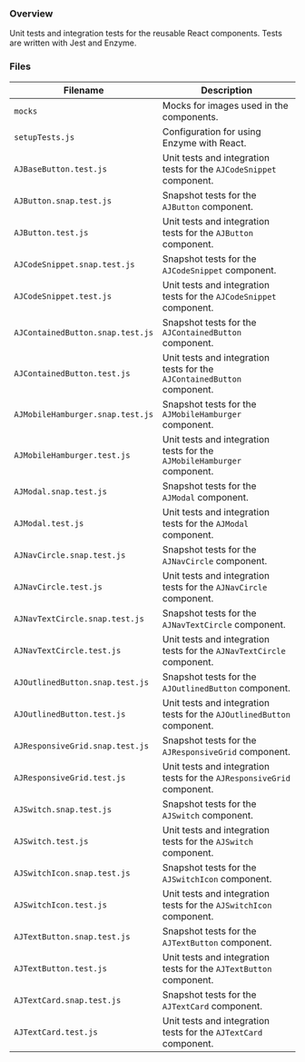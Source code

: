 ### Overview

Unit tests and integration tests for the reusable React components.  Tests are written with Jest and Enzyme.

### Files

| Filename                          | Description                                                                               |
|-----------------------------------|-------------------------------------------------------------------------------------------|
| `mocks`                           | Mocks for images used in the components.                                                  |
| `setupTests.js`                   | Configuration for using Enzyme with React.                                                |
| `AJBaseButton.test.js`            | Unit tests and integration tests for the `AJCodeSnippet` component.                       |
| `AJButton.snap.test.js`           | Snapshot tests for the `AJButton` component.                                              |
| `AJButton.test.js`                | Unit tests and integration tests for the `AJButton` component.                            |
| `AJCodeSnippet.snap.test.js`      | Snapshot tests for the `AJCodeSnippet` component.                                         |
| `AJCodeSnippet.test.js`           | Unit tests and integration tests for the `AJCodeSnippet` component.                       |
| `AJContainedButton.snap.test.js`  | Snapshot tests for the `AJContainedButton` component.                                     |
| `AJContainedButton.test.js`       | Unit tests and integration tests for the `AJContainedButton` component.                   |
| `AJMobileHamburger.snap.test.js`  | Snapshot tests for the `AJMobileHamburger` component.                                     |
| `AJMobileHamburger.test.js`       | Unit tests and integration tests for the `AJMobileHamburger` component.                   |
| `AJModal.snap.test.js`            | Snapshot tests for the `AJModal` component.                                               |
| `AJModal.test.js`                 | Unit tests and integration tests for the `AJModal` component.                             |
| `AJNavCircle.snap.test.js`        | Snapshot tests for the `AJNavCircle` component.                                           |
| `AJNavCircle.test.js`             | Unit tests and integration tests for the `AJNavCircle` component.                         |
| `AJNavTextCircle.snap.test.js`    | Snapshot tests for the `AJNavTextCircle` component.                                       |
| `AJNavTextCircle.test.js`         | Unit tests and integration tests for the `AJNavTextCircle` component.                     |
| `AJOutlinedButton.snap.test.js`   | Snapshot tests for the `AJOutlinedButton` component.                                      |
| `AJOutlinedButton.test.js`        | Unit tests and integration tests for the `AJOutlinedButton` component.                    |
| `AJResponsiveGrid.snap.test.js`   | Snapshot tests for the `AJResponsiveGrid` component.                                      |
| `AJResponsiveGrid.test.js`        | Unit tests and integration tests for the `AJResponsiveGrid` component.                    |
| `AJSwitch.snap.test.js`           | Snapshot tests for the `AJSwitch` component.                                              |
| `AJSwitch.test.js`                | Unit tests and integration tests for the `AJSwitch` component.                            |
| `AJSwitchIcon.snap.test.js`       | Snapshot tests for the `AJSwitchIcon` component.                                          |
| `AJSwitchIcon.test.js`            | Unit tests and integration tests for the `AJSwitchIcon` component.                        |
| `AJTextButton.snap.test.js`       | Snapshot tests for the `AJTextButton` component.                                          |
| `AJTextButton.test.js`            | Unit tests and integration tests for the `AJTextButton` component.                        |
| `AJTextCard.snap.test.js`         | Snapshot tests for the `AJTextCard` component.                                            |
| `AJTextCard.test.js`              | Unit tests and integration tests for the `AJTextCard` component.                          |
